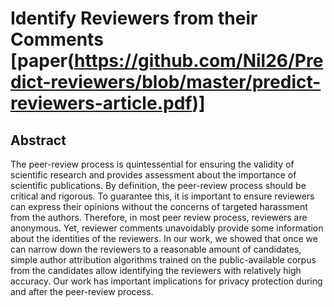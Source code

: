 # Identify Reviewers from their Comments [paper(https://github.com/Nil26/Predict-reviewers/blob/master/predict-reviewers-article.pdf)]

## Abstract

The peer-review process is quintessential for ensuring the validity of scientific research and provides assessment about the importance of scientific publications. By definition, the peer-review process should be critical and rigorous. To guarantee this, it is important to ensure reviewers can express their opinions without the concerns of targeted harassment from the authors. Therefore, in most peer review process, reviewers are anonymous. Yet, reviewer comments unavoidably provide some information about the identities of the reviewers. In our work, we showed that once we can narrow down the reviewers to a reasonable amount of candidates, simple author attribution algorithms trained on the public-available corpus from the candidates allow identifying the reviewers with relatively high accuracy. Our work has important implications for privacy protection during and after the peer-review process.

